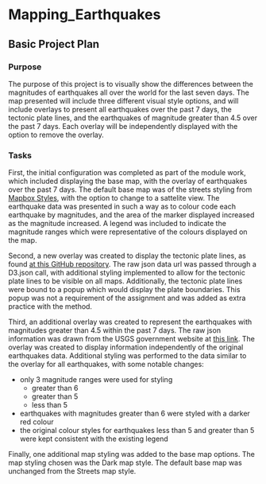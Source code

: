 # Mapping_Earthquakes

## Basic Project Plan
### Purpose
The purpose of this project is to visually show the differences between the magnitudes of earthquakes all over the world for the last seven days. The map presented will include three different visual style options, and will include overlays to present all earthquakes over the past 7 days, the tectonic plate lines, and the earthquakes of magnitude greater than 4.5 over the past 7 days. Each overlay will be independently displayed with the option to remove the overlay.

### Tasks
First, the initial configuration was completed as part of the module work, which included displaying the base map, with the overlay of earthquakes over the past 7 days. The default base map was of the streets styling from [Mapbox Styles](https://docs.mapbox.com/api/maps/styles/), with the option to change to a sattelite view. The earthquake data was presented in such a way as to colour code each earthquake by magnitudes, and the area of the marker displayed increased as the magnitude increased. A legend was included to indicate the magnitude ranges which were representative of the colours displayed on the map.

Second, a new overlay was created to display the tectonic plate lines, as found [at this GitHub repository](https://github.com/fraxen/tectonicplates/blob/master/GeoJSON/PB2002_boundaries.json). The raw json data url was passed through a D3.json call, with additional styling implemented to allow for the tectonic plate lines to be visible on all maps. Additionally, the tectonic plate lines were bound to a popup which would display the plate boundaries. This popup was not a requirement of the assignment and was added as extra practice with the method.

Third, an additional overlay was created to represent the earthquakes with magnitudes greater than 4.5 within the past 7 days. The raw json information was drawn from the USGS government website at [this link](https://earthquake.usgs.gov/earthquakes/feed/v1.0/summary/4.5_week.geojson). The overlay was created to display information independently of the original earthquakes data. Additional styling was performed to the data similar to the overlay for all earthquakes, with some notable changes:
- only 3 magnitude ranges were used for styling
    - greater than 6
    - greater than 5
    - less than 5
- earthquakes with magnitudes greater than 6 were styled with a darker red colour
- the original colour styles for earthquakes less than 5 and greater than 5 were kept consistent with the existing legend

Finally, one additional map styling was added to the base map options. The map styling chosen was the Dark map style. The default base map was unchanged from the Streets map style. 
